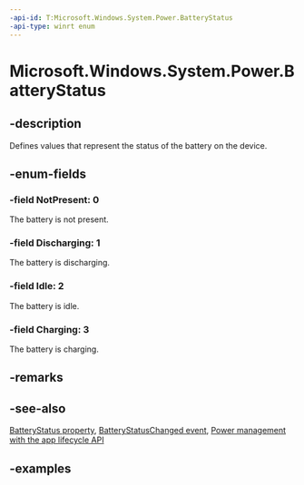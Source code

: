 ```yaml
---
-api-id: T:Microsoft.Windows.System.Power.BatteryStatus
-api-type: winrt enum
---
```


# Microsoft.Windows.System.Power.BatteryStatus

<!--
public enum BatteryStatus
-->


## -description

Defines values that represent the status of the battery on the device.

## -enum-fields

### -field NotPresent: 0

The battery is not present.

### -field Discharging: 1

The battery is discharging.

### -field Idle: 2

The battery is idle.

### -field Charging: 3

The battery is charging.

## -remarks

## -see-also

[BatteryStatus property](powermanager_batterystatus.md), [BatteryStatusChanged event](powermanager_batterystatuschanged.md), [Power management with the app lifecycle API](/windows/apps/windows-app-sdk/applifecycle/applifecycle-power)

## -examples
